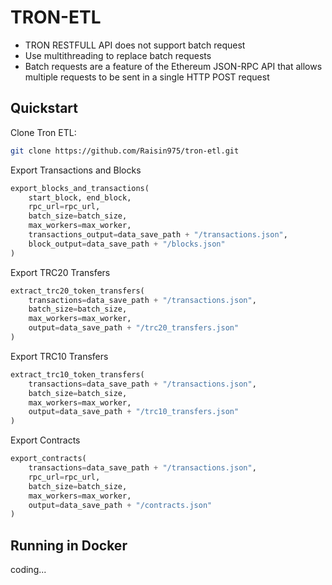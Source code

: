 # TRON-ETL

- TRON RESTFULL API does not support batch request 
- Use multithreading to replace batch requests
- Batch requests are a feature of the Ethereum JSON-RPC API that allows multiple requests to be sent in a single HTTP POST request

## Quickstart
Clone Tron ETL:

```bash
git clone https://github.com/Raisin975/tron-etl.git
```

Export Transactions and Blocks
```python
export_blocks_and_transactions(
    start_block, end_block, 
    rpc_url=rpc_url,
    batch_size=batch_size, 
    max_workers=max_worker, 
    transactions_output=data_save_path + "/transactions.json",
    block_output=data_save_path + "/blocks.json"
)
```

Export TRC20 Transfers
```python
extract_trc20_token_transfers(
    transactions=data_save_path + "/transactions.json",
    batch_size=batch_size, 
    max_workers=max_worker, 
    output=data_save_path + "/trc20_transfers.json"
)
```

Export TRC10 Transfers
```python
extract_trc10_token_transfers(
    transactions=data_save_path + "/transactions.json",
    batch_size=batch_size, 
    max_workers=max_worker, 
    output=data_save_path + "/trc10_transfers.json"
)
```

Export Contracts
```python
export_contracts(
    transactions=data_save_path + "/transactions.json",
    rpc_url=rpc_url,
    batch_size=batch_size, 
    max_workers=max_worker, 
    output=data_save_path + "/contracts.json"
)
```

## Running in Docker
coding...